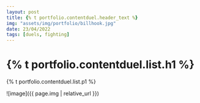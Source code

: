 ```yaml
---
layout: post
title: {% t portfolio.contentduel.header_text %}
img: "assets/img/portfolio/billhook.jpg"
date: 23/04/2022
tags: [duels, fighting]
---
```


<h1>{% t portfolio.contentduel.list.h1 %}</h1>
<p>{% t portfolio.contentduel.list.p1 %}</p>

![image]({{ page.img | relative_url }})